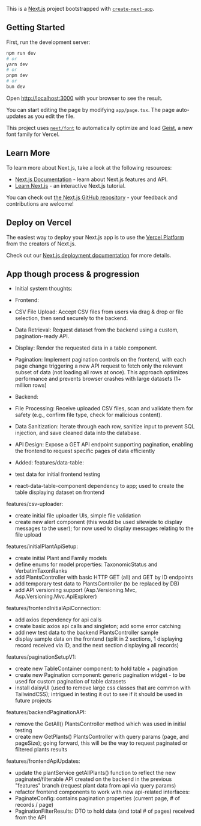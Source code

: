 This is a [Next.js](https://nextjs.org) project bootstrapped with [`create-next-app`](https://nextjs.org/docs/app/api-reference/cli/create-next-app).

## Getting Started

First, run the development server:

```bash
npm run dev
# or
yarn dev
# or
pnpm dev
# or
bun dev
```

Open [http://localhost:3000](http://localhost:3000) with your browser to see the result.

You can start editing the page by modifying `app/page.tsx`. The page auto-updates as you edit the file.

This project uses [`next/font`](https://nextjs.org/docs/app/building-your-application/optimizing/fonts) to automatically optimize and load [Geist](https://vercel.com/font), a new font family for Vercel.

## Learn More

To learn more about Next.js, take a look at the following resources:

- [Next.js Documentation](https://nextjs.org/docs) - learn about Next.js features and API.
- [Learn Next.js](https://nextjs.org/learn) - an interactive Next.js tutorial.

You can check out [the Next.js GitHub repository](https://github.com/vercel/next.js) - your feedback and contributions are welcome!

## Deploy on Vercel

The easiest way to deploy your Next.js app is to use the [Vercel Platform](https://vercel.com/new?utm_medium=default-template&filter=next.js&utm_source=create-next-app&utm_campaign=create-next-app-readme) from the creators of Next.js.

Check out our [Next.js deployment documentation](https://nextjs.org/docs/app/building-your-application/deploying) for more details.


## App though process & progression
- Initial system thoughts:
 - Frontend:
  - CSV File Upload: Accept CSV files from users via drag & drop or file selection, then send securely to the backend.
  - Data Retrieval: Request dataset from the backend using a custom, pagination-ready API.
  - Display: Render the requested data in a table component.
  - Pagination: Implement pagination controls on the frontend, with each page change triggering a new API request to fetch only the relevant subset of data (not loading all rows at once). This approach optimizes performance and prevents browser crashes with large datasets (1+ million rows)
 
 - Backend:
  - File Processing: Receive uploaded CSV files, scan and validate them for safety (e.g., confirm file type, check for malicious content).
  - Data Sanitization: Iterate through each row, sanitize input to prevent SQL injection, and save cleaned data into the database.
  - API Design: Expose a GET API endpoint supporting pagination, enabling the frontend to request specific pages of data efficiently

- Added:
features/data-table:
 - test data for initial frontend testing
 - react-data-table-component dependency to app; used to create the table displaying dataset on frontend

features/csv-uploader:
 - create initial file uploader UIs, simple file validation
 - create new alert component (this would be used sitewide to display messages to the user); for now used to display messages relating to the file upload

features/initialPlantApiSetup:
 - create initial Plant and Family models
 - define enums for model properties: TaxonomicStatus and VerbatimTaxonRanks
 - add PlantsController with basic HTTP GET (all) and GET by ID endpoints
 - add temporary test data to PlantsController (to be replaced by DB)
 - add API versioning support (Asp.Versioning.Mvc, Asp.Versioning.Mvc.ApiExplorer)

 features/frontendInitialApiConnection:
  - add axios dependency for api calls
  - create basic axios api calls and singleton; add some error catching
  - add new test data to the backend PlantsController sample
  - display sample data on the frontend (split in 2 sections, 1 displaying record received via ID, and the next section displaying all records)

 features/paginationSetupV1:
  - create new TableContainer component: to hold table + pagination
  - create new Pagination component: generic pagination widget - to be used for custom pagination of table datasets
  - install daisyUI (used to remove large css classes that are common with TailwindCSS); intrigued in testing it out to see if it should be used in future projects

 features/backendPaginationAPI:
  - remove the GetAll() PlantsController method which was used in initial testing
  - create new GetPlants() PlantsController with query params (page, and pageSize); going forward, this will be the way to request paginated or filtered plants results

features/frontendApiUpdates:
 - update the plantService getAllPlants() function to reflect the new paginated/filterable API created on the backend in the previous "features" branch (request plant data from api via query params)
 - refactor frontend components to work with new api-related interfaces:
  - PaginateConfig: contains pagination properties (current page, # of records / page)
  - PaginationFilterResults: DTO to hold data (and total # of pages) received from the API